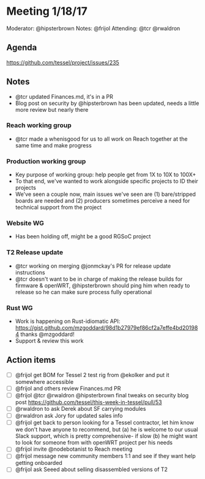 # Meeting 1/18/17
Moderator: @hipsterbrown
Notes: @frijol
Attending: @tcr @rwaldron

## Agenda
https://github.com/tessel/project/issues/235

## Notes
* @tcr updated Finances.md, it's in a PR
* Blog post on security by @hipsterbrown has been updated, needs a little more review but nearly there

### Reach working group
* @tcr made a whenisgood for us to all work on Reach together at the same time and make progress

### Production working group
* Key purpose of working group: help people get from 1X to 10X to 100X+
* To that end, we've wanted to work alongside specific projects to ID their projects
* We've seen a couple now, main issues we've seen are (1) bare/stripped boards are needed and (2) producers sometimes perceive a need for technical support from the project

### Website WG
* Has been holding off, might be a good RGSoC project

### T2 Release update
* @tcr working on merging @jonmckay's PR for release update instructions
* @tcr doesn't want to be in charge of making the release builds for firmware & openWRT, @hipsterbrown should ping him when ready to release so he can make sure process fully operational

### Rust WG
* Work is happening on Rust-idiomatic API: https://gist.github.com/mzgoddard/98d1b27979ef86cf2a7effe4bd201984 thanks @mzgoddard!
* Support & review this work

## Action items
* [ ] @frijol get BOM for Tessel 2 test rig from @ekolker and put it somewhere accessible
* [ ] @frijol and others review Finances.md PR
* [ ] @frijol @tcr @rwaldron @hipsterbrown final tweaks on security blog post https://github.com/tessel/this-week-in-tessel/pull/53
* [ ] @rwaldron to ask Derek about SF carrying modules
* [ ] @rwaldron ask Jory for updated sales info
* [ ] @frijol get back to person looking for a Tessel contractor, let him know we don't have anyone to recommend, but (a) he is welcome to our usual Slack support, which is pretty comprehensive- if slow (b) he might want to look for someone from with openWRT project per his needs
* [ ] @frijol invite @nodebotanist to Reach meeting
* [ ] @frijol message new community members 1:1 and see if they want help getting onboarded
* [ ] @frijol ask Seeed about selling disassembled versions of T2
